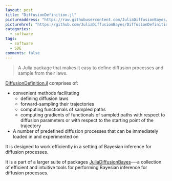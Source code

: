 ```yaml
---
layout: post
title: "DiffusionDefinition.jl"
pictureaddress: "https://raw.githubusercontent.com/JuliaDiffusionBayes/DiffusionDefinition.jl/master/docs/src/assets/logo.png"
picturehref: "https://github.com/JuliaDiffusionBayes/DiffusionDefinition.jl"
categories:
  - software
tags:
  - software
  - SDE
comments: false
---
```

> A Julia package that makes it easy to define diffusion processes and sample from their laws.

[DiffusionDefinition.jl](https://github.com/JuliaDiffusionBayes/DiffusionDefinition.jl) comprises of:
- convenient methods facilitating
  - defining diffusion laws
  - forward-sampling their trajectories
  - computing functionals of sampled paths
  - computing gradients of functionals of sampled paths with respect to diffusion parameters or with respect to the starting point of the trajectory
- A number of predefined diffusion processes that can be immediately loaded in and experimented on

It is designed to work efficiently in a setting of Bayesian inference for diffusion processes.

It is a part of a larger suite of packages [JuliaDiffusionBayes](https://github.com/JuliaDiffusionBayes)---a collection of efficient and intuitive tools for performing Bayesian inference for diffusion processes.